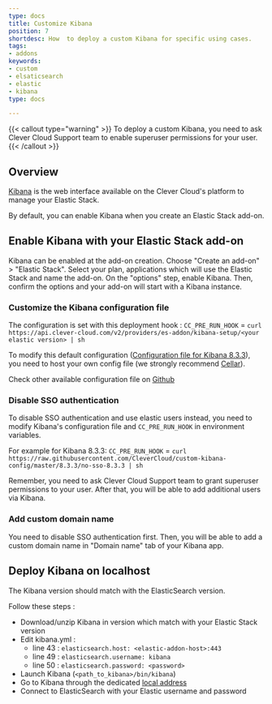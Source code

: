 ```yaml
---
type: docs
title: Customize Kibana
position: 7
shortdesc: How  to deploy a custom Kibana for specific using cases.
tags:
- addons
keywords:
- custom
- elsaticsearch
- elastic
- kibana
type: docs

---
```


{{< callout type="warning" >}}
To deploy a custom Kibana, you need to ask Clever Cloud Support team to enable superuser permissions for your user.
{{< /callout >}}

## Overview

[Kibana](https://www.elastic.co/fr/kibana/) is the web interface available on the Clever Cloud's platform to manage your Elastic Stack.

By default, you can enable Kibana when you create an Elastic Stack add-on.

## Enable Kibana with your Elastic Stack add-on

Kibana can be enabled at the add-on creation. Choose "Create an add-on" > "Elastic Stack". Select your plan, applications which will use the Elastic Stack and name the add-on. On the "options" step, enable Kibana. Then, confirm the options and your add-on will start with a Kibana instance.

### Customize the Kibana configuration file

The configuration is set with this deployment hook :
`CC_PRE_RUN_HOOK` = `curl https://api.clever-cloud.com/v2/providers/es-addon/kibana-setup/<your elastic version> | sh`

To modify this default configuration ([Configuration file for Kibana 8.3.3](https://api.clever-cloud.com/v2/providers/es-addon/kibana-setup/8.3.3)), you need to host your own config file (we strongly recommend [Cellar](/deploy/addon/cellar)).

Check other available configuration file on [Github](https://github.com/CleverCloud/custom-kibana-config)

### Disable SSO authentication

To disable SSO authentication and use elastic users instead, you need to modify Kibana's configuration file and `CC_PRE_RUN_HOOK` in environment variables.

For example for Kibana 8.3.3: 
`CC_PRE_RUN_HOOK` = `curl https://raw.githubusercontent.com/CleverCloud/custom-kibana-config/master/8.3.3/no-sso-8.3.3 | sh`

Remember, you need to ask Clever Cloud Support team to grant superuser permissions to your user. After that, you will be able to add additional users via Kibana.

### Add custom domain name

You need to disable SSO authentication first. Then, you will be able to add a custom domain name in "Domain name" tab of your Kibana app.

## Deploy Kibana on localhost

The Kibana version should match with the ElasticSearch version.

Follow these steps :
- Download/unzip Kibana in version which match with your Elastic Stack version
- Edit kibana.yml :
    - line 43 : `elasticsearch.host: <elastic-addon-host>:443` 
    - line 49 : `elasticsearch.username: kibana`
    - line 50 : `elasticsearch.password: <password>`
- Launch Kibana (`<path_to_kibana>/bin/kibana`)
- Go to Kibana through the dedicated [local address](http://localhost:5601)
- Connect to ElasticSearch with your Elastic username and password